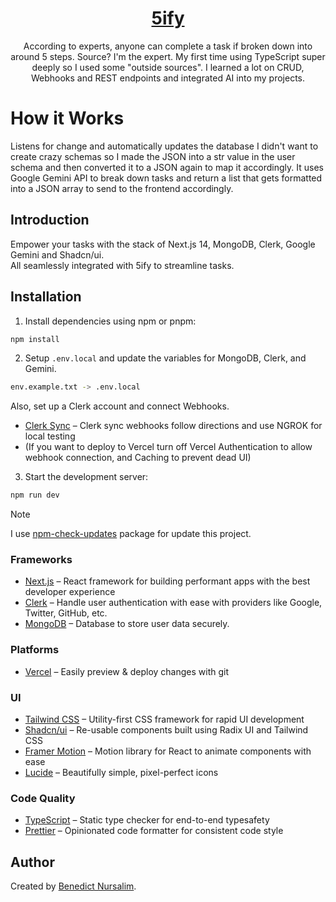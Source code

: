 <a href="https://5ify.vercel.app/">
  <h1 align="center">5ify</h1>
</a>

<p align="center">
  According to experts, anyone can complete a task if broken down into around 5 steps. Source? I'm the expert. My first time using TypeScript super deeply so I used some "outside sources". I learned a lot on CRUD, Webhooks and REST endpoints and integrated AI into my projects. 
</p>

<h1>How it Works</h1>
Listens for change and automatically updates the database I didn't want to create crazy schemas so I made the JSON into a str value in the user schema and then converted it to a JSON again to map it accordingly. It uses Google Gemini API to break down tasks and return a list that gets formatted into a JSON array to send to the frontend accordingly.
<br/>

## Introduction

Empower your tasks with the stack of Next.js 14, MongoDB, Clerk, Google Gemini and Shadcn/ui.
<br/>
All seamlessly integrated with 5ify to streamline tasks.

## Installation

1. Install dependencies using npm or pnpm:

```sh
npm install
```

2. Setup `.env.local` and update the variables for MongoDB, Clerk, and Gemini.

```sh
env.example.txt -> .env.local
```
Also, set up a Clerk account and connect Webhooks.
- [Clerk Sync](https://clerk.com/docs/users/sync-data-to-your-backend) – Clerk sync webhooks follow directions and use NGROK for local testing
- (If you want to deploy to Vercel turn off Vercel Authentication to allow webhook connection, and Caching to prevent dead UI)

3. Start the development server:

```sh
npm run dev
```

> [!NOTE]  
> I use [npm-check-updates](https://www.npmjs.com/package/npm-check-updates) package for update this project.
>


### Frameworks

- [Next.js](https://nextjs.org/) – React framework for building performant apps with the best developer experience
- [Clerk](https://clerk.com/) – Handle user authentication with ease with providers like Google, Twitter, GitHub, etc.
- [MongoDB](https://www.mongodb.com/) – Database to store user data securely.

### Platforms

- [Vercel](https://vercel.com/) – Easily preview & deploy changes with git

### UI

- [Tailwind CSS](https://tailwindcss.com/) – Utility-first CSS framework for rapid UI development
- [Shadcn/ui](https://ui.shadcn.com/) – Re-usable components built using Radix UI and Tailwind CSS
- [Framer Motion](https://framer.com/motion) – Motion library for React to animate components with ease
- [Lucide](https://lucide.dev/) – Beautifully simple, pixel-perfect icons

### Code Quality

- [TypeScript](https://www.typescriptlang.org/) – Static type checker for end-to-end typesafety
- [Prettier](https://prettier.io/) – Opinionated code formatter for consistent code style

## Author

Created by [Benedict Nursalim](https://www.linkedin.com/in/benedict-nursalim/).
